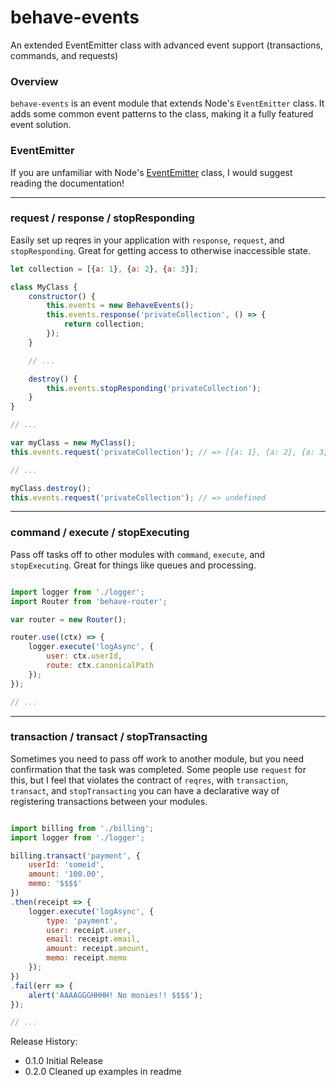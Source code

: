 # behave-events
An extended EventEmitter class with advanced event support (transactions, commands, and requests)

### Overview

`behave-events` is an event module that extends Node's `EventEmitter` class. It adds some common event patterns to the class, making it a fully featured event solution.

### EventEmitter

If you are unfamiliar with Node's [EventEmitter](http://nodejs.org/api/events.html) class, I would suggest reading the documentation!

___

### request / response / stopResponding

Easily set up reqres in your application with `response`, `request`, and `stopResponding`. Great for getting access to otherwise inaccessible state.

```javascript
let collection = [{a: 1}, {a: 2}, {a: 3}];

class MyClass {
    constructor() {
        this.events = new BehaveEvents();
        this.events.response('privateCollection', () => {
            return collection;
        });
    }

    // ...

    destroy() {
        this.events.stopResponding('privateCollection');
    }
}

// ...

var myClass = new MyClass();
this.events.request('privateCollection'); // => [{a: 1}, {a: 2}, {a: 3}]

// ...

myClass.destroy();
this.events.request('privateCollection'); // => undefined

```

___

### command / execute / stopExecuting

Pass off tasks off to other modules with `command`, `execute`, and `stopExecuting`. Great for things like queues and processing.

```javascript

import logger from './logger';
import Router from 'behave-router';

var router = new Router();

router.use((ctx) => {
    logger.execute('logAsync', {
        user: ctx.userId,
        route: ctx.canonicalPath
    });
});

// ...

```

___

### transaction / transact / stopTransacting

Sometimes you need to pass off work to another module, but you need confirmation that the task was completed. Some people use `request` for this, but I feel that violates the contract of `reqres`, with `transaction`, `transact`, and `stopTransacting` you can have a declarative way of registering transactions between your modules.

```javascript

import billing from './billing';
import logger from './logger';

billing.transact('payment', {
    userId: 'someid',
    amount: '100.00',
    memo: '$$$$'
})
.then(receipt => {
    logger.execute('logAsync', {
        type: 'payment',
        user: receipt.user,
        email: receipt.email,
        amount: receipt.amount,
        memo: receipt.memo
    });
})
.fail(err => {
    alert('AAAAGGGHHHH! No monies!! $$$$');
});

// ...

```

Release History:

- 0.1.0 Initial Release
- 0.2.0 Cleaned up examples in readme
